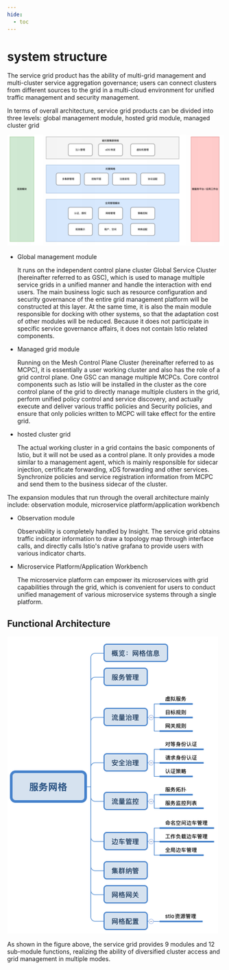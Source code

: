 ```yaml
---
hide:
  - toc
---
```


# system structure

The service grid product has the ability of multi-grid management and multi-cluster service aggregation governance; users can connect clusters from different sources to the grid in a multi-cloud environment for unified traffic management and security management.

In terms of overall architecture, service grid products can be divided into three levels: global management module, hosted grid module, managed cluster grid

![System Architecture](../images/architecture1.png)

- Global management module

    It runs on the independent control plane cluster Global Service Cluster (hereinafter referred to as GSC), which is used to manage multiple service grids in a unified manner and handle the interaction with end users.
    The main business logic such as resource configuration and security governance of the entire grid management platform will be constructed at this layer. At the same time, it is also the main module responsible for docking with other systems, so that the adaptation cost of other modules will be reduced.
    Because it does not participate in specific service governance affairs, it does not contain Istio related components.

- Managed grid module

    Running on the Mesh Control Plane Cluster (hereinafter referred to as MCPC), it is essentially a user working cluster and also has the role of a grid control plane. One GSC can manage multiple MCPCs.
    Core control components such as Istio will be installed in the cluster as the core control plane of the grid to directly manage multiple clusters in the grid, perform unified policy control and service discovery, and actually execute and deliver various traffic policies and Security policies, and ensure that only policies written to MCPC will take effect for the entire grid.

- hosted cluster grid

    The actual working cluster in a grid contains the basic components of Istio, but it will not be used as a control plane. It only provides a mode similar to a management agent, which is mainly responsible for sidecar injection, certificate forwarding, xDS forwarding and other services. Synchronize policies and service registration information from MCPC and send them to the business sidecar of the cluster.

The expansion modules that run through the overall architecture mainly include: observation module, microservice platform/application workbench

- Observation module

    Observability is completely handled by Insight. The service grid obtains traffic indicator information to draw a topology map through interface calls, and directly calls Istio's native grafana to provide users with various indicator charts.

- Microservice Platform/Application Workbench

    The microservice platform can empower its microservices with grid capabilities through the grid, which is convenient for users to conduct unified management of various microservice systems through a single platform.

## Functional Architecture

![Service Mesh Features](../images/features.png)

As shown in the figure above, the service grid provides 9 modules and 12 sub-module functions, realizing the ability of diversified cluster access and grid management in multiple modes.
